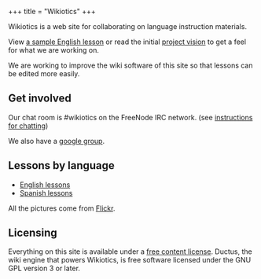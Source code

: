+++
title = "Wikiotics"
+++

Wikiotics is a web site for collaborating on language instruction
materials.

View [a sample English lesson](/en/English_Lesson_-_Introduction) or
read the initial [project vision](/en/project_vision) to get a feel for
what we are working on.

We are working to improve the wiki software of this site so that lessons
can be edited more easily.

## Get involved

Our chat room is \#wikiotics on the FreeNode IRC network. (see
[instructions for chatting](/en/instructions_for_chatting))

We also have a [google group](http://groups.google.com/group/wikiotics).

## Lessons by language

  - [English lessons](/en/English_lessons)
  - [Spanish lessons](/en/Spanish_lessons)

All the pictures come from
[Flickr](http://www.flickr.com/creativecommons/).

## Licensing

Everything on this site is available under a [free content
license](http://en.wikipedia.org/wiki/Free_content#Free_content_licenses).
Ductus, the wiki engine that powers Wikiotics, is free software licensed
under the GNU GPL version 3 or later.
